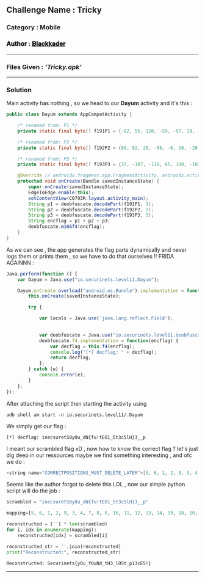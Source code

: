 ## **Challenge Name :** Tricky
### **Category :** Mobile

### **𝐀𝐮𝐭𝐡𝐨𝐫 : [𝐁𝐥𝐚𝐜𝐤𝐤𝐚𝐝𝐞𝐫](https://github.com/Blackkader/)**
---

### **Files Given :** _'Tricky.apk'_

---

### Solution

Main activity has nothing , so we head to our **Dayum** activity and it's this : 

```java
public class Dayum extends AppCompatActivity {

    /* renamed from: P1 */
    private static final byte[] f191P1 = {-82, 55, 120, -59, -57, 18, -120, 91, -107, -90};

    /* renamed from: P2 */
    private static final byte[] f192P2 = {89, 82, 20, -56, -6, 16, -28, 119, -70, 63};

    /* renamed from: P3 */
    private static final byte[] f193P3 = {37, -107, -119, 65, 100, -101, 31, -48, 124, -127, 9, -31, -95, 18, -57, -77, -91, -78};

    @Override // androidx.fragment.app.FragmentActivity, androidx.activity.ComponentActivity, androidx.core.app.ComponentActivity, android.app.Activity
    protected void onCreate(Bundle savedInstanceState) {
        super.onCreate(savedInstanceState);
        EdgeToEdge.enable(this);
        setContentView(C0793R.layout.activity_main);
        String p1 = deobfuscate.decodePart(f191P1, 1);
        String p2 = deobfuscate.decodePart(f192P2, 2);
        String p3 = deobfuscate.decodePart(f193P3, 3);
        String encflag = p1 + p2 + p3;
        deobfuscate.m166f4(encflag);
    }
}
```
As we can see , the app generates the flag parts dynamically and never logs them or prints them , so we have to do that ourselves !! FRIDA AGAINNN :

```js
Java.perform(function () {
    var Dayum = Java.use("io.securinets.level11.Dayum");

    Dayum.onCreate.overload("android.os.Bundle").implementation = function(savedInstanceState) {
        this.onCreate(savedInstanceState); 

        try {

            var locals = Java.use('java.lang.reflect.Field');

           
            var deobfuscate = Java.use("io.securinets.level11.deobfuscate");
            deobfuscate.f4.implementation = function(encflag) {
                var decflag = this.f4(encflag); 
                console.log("[*] decflag: " + decflag); 
                return decflag; 
            };
        } catch (e) {
            console.error(e);
        }
    };
});


```
After attaching the script then starting  the activity using
```
adb shell am start -n io.securinets.level11/.Dayum
```
We simply get our flag :
```
[*] decflag: inecsuretS0yOu_dN{fu!tEO1_5t3c5lH}3__p
```
I meant our scrambled flag xD , now how to know the correct flag ? let's just dig deep in our ressources maybe  we find something interesting , and ofc we do : 

```java
<string name="CORRECTPOSITIONS_MUST_DELETE_LATER">[5, 6, 1, 2, 9, 3, 4, 7, 8, 0, 16, 11, 12, 13, 14, 19, 18, 10, 15, 17, 36, 21, 34, 26, 31, 20, 27, 28, 23, 33, 35, 25, 22, 37, 32, 24, 29, 30]</string>

```
Seems like the author forgot to delete this LOL , now our simple python script will do the job :
```python
scrambled = "inecsuretS0yOu_dN{fu!tEO1_5t3c5lH}3__p"

mapping=[5, 6, 1, 2, 9, 3, 4, 7, 8, 0, 16, 11, 12, 13, 14, 19, 18, 10, 15, 17, 36, 21, 34, 26, 31, 20, 27, 28, 23, 33, 35, 25, 22, 37, 32, 24, 29, 30]

reconstructed = [''] * len(scrambled)
for i, idx in enumerate(mapping):
    reconstructed[idx] = scrambled[i]

reconstructed_str = ''.join(reconstructed)
print("Reconstructed:", reconstructed_str)

```


```
Reconstructed: Securinets{yOu_f0uNd_tH3_lO5t_p13cE5!}
```
---